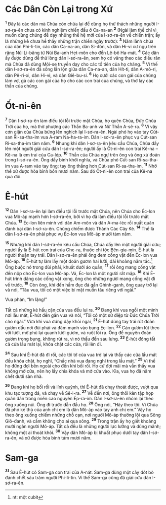 # Các Dân Còn Lại trong Xứ
<sup><b>1</b></sup> Ðây là các dân mà Chúa còn chừa lại để dùng họ thử thách những người I-sơ-ra-ên chưa có kinh nghiệm chiến đấu ở Ca-na-an <sup><b>2</b></sup> (Ngài làm thế chỉ vì muốn dùng chúng để dạy những thế hệ mới của I-sơ-ra-ên về chiến trận; ấy là những kẻ chưa hề thấy những trận chiến ngày trước): <sup><b>3</b></sup> Năm lãnh chúa của dân Phi-li-tin, các dân Ca-na-an, dân Si-đôn, và dân Hi-vi cư ngụ trên rặng Núi Li-băng từ Núi Ba-anh Hẹt-môn cho đến Lê-bô Ha-mát. <sup><b>4</b></sup> Các dân ấy được dùng để thử lòng dân I-sơ-ra-ên, xem họ có vâng theo các điều răn mà Chúa đã dùng Môi-se truyền dạy cho các tổ tiên của họ chăng. <sup><b>5</b></sup> Vì thế dân I-sơ-ra-ên đã sống lẫn lộn giữa dân Ca-na-an, dân Hít-ti, dân A-mô-ri, dân Pê-ri-xi, dân Hi-vi, và dân Giê-bu-si. <sup><b>6</b></sup> Họ cưới các con gái của chúng làm vợ, gả các con gái của họ cho các con trai của chúng, và thờ lạy các thần của chúng.


# Ốt-ni-ên
<sup><b>7</b></sup> Dân I-sơ-ra-ên làm điều tội lỗi trước mặt Chúa, họ quên Chúa, Ðức Chúa Trời của họ, mà thờ phượng các Thần Ba-anh và Nữ Thần A-sê-ra. <sup><b>8</b></sup> Vì vậy cơn giận của Chúa bừng lên nghịch lại I-sơ-ra-ên. Ngài phó họ vào tay Cút-san Ri-sa-tha-im vua A-ram Na-ha-ra-im. Dân I-sơ-ra-ên phục vụ Cút-san Ri-sa-tha-im tám năm. <sup><b>9</b></sup> Nhưng khi dân I-sơ-ra-ên kêu cầu Chúa, Chúa dấy lên một người giải cứu dân I-sơ-ra-ên; người ấy là Ốt-ni-ên con trai Kê-na – Kê-na là em trai của Ca-lép. <sup><b>10</b></sup> Thần của Chúa ngự trên ông và ông xử đoán trong I-sơ-ra-ên. Ông dấy binh khởi nghĩa, và Chúa phó Cút-san Ri-sa-tha-im vua A-ram vào tay ông; tay ông thắng hơn Cút-san Ri-sa-tha-im. <sup><b>11</b></sup> Nhờ thế xứ được hòa bình bốn mươi năm. Sau đó Ốt-ni-ên con trai của Kê-na qua đời.


# Ê-hút
<sup><b>12</b></sup> Dân I-sơ-ra-ên lại làm điều tội lỗi trước mặt Chúa, nên Chúa cho Éc-lon vua Mô-áp mạnh hơn I-sơ-ra-ên, bởi vì họ đã làm điều tội lỗi trước mặt Chúa. <sup><b>13</b></sup> Éc-lon liên minh với dân Am-môn và dân A-ma-léc rồi xuất quân đánh bại dân I-sơ-ra-ên. Chúng chiếm được Thành Các Cây Kè. <sup><b>14</b></sup> Thế là dân I-sơ-ra-ên phải phục vụ Éc-lon vua Mô-áp mười tám năm.

<sup><b>15</b></sup> Nhưng khi dân I-sơ-ra-ên kêu cầu Chúa, Chúa dấy lên một người giải cứu; người ấy là Ê-hút con trai của Ghe-ra, thuộc chi tộc Bên-gia-min. Ê-hút là người thuận tay trái. Dân I-sơ-ra-ên phái ông đem cống vật đến Éc-lon vua Mô-áp. <sup><b>16</b></sup> Ê-hút tự làm lấy một đoản gươm hai lưỡi, dài khoảng năm tấc.[^1-36607776-271c-45bb-94ac-c638e478c8ee] Ông buộc nó trong đùi phải, khuất dưới áo quần; <sup><b>17</b></sup> rồi ông mang cống vật đến nộp cho Éc-lon vua Mô-áp. Vả, Éc-lon là một người rất mập. <sup><b>18</b></sup> Khi Ê-hút trình dâng các cống vật xong, ông cho những người mang cống vật đi về trước. <sup><b>19</b></sup> Còn ông, khi đến hầm đục đá gần Ghinh-ganh, ông quay trở lại và nói, “Tâu vua, tôi có một việc bí mật muốn tâu riêng với ngài.”

Vua phán, “Im lặng!”

Tất cả những kẻ hầu cận của vua đều lui ra. <sup><b>20</b></sup> Ðang khi vua ngồi một mình nơi lầu mát, Ê-hút đến gần vua và nói, “Tôi có một sứ điệp từ Ðức Chúa Trời cho ngài.” Vừa khi vua đứng dậy khỏi ngai, <sup><b>21</b></sup> Ê-hút dùng tay trái rút đoản gươm dấu nơi đùi phải và đâm mạnh vào bụng Éc-lon. <sup><b>22</b></sup> Cán gươm lút theo với lưỡi, mỡ phủ lại quanh lưỡi gươm, và ruột lòi ra. Ông để nguyên đoản gươm trong bụng, không rút ra, vì nó thấu đến sau lưng. <sup><b>23</b></sup> Ê-hút đóng tất cả cửa lầu mát lại, khóa chặt các cửa, rồi lẻn đi.

<sup><b>24</b></sup> Sau khi Ê-hút đã đi rồi, các tôi tớ của vua trở lại và thấy các cửa lầu mát đều khóa chặt, họ nghĩ, “Chắc nhà vua đang nghỉ trong lầu mát.” <sup><b>25</b></sup> Vì thế họ đứng đợi bên ngoài cho đến khi bối rối. Họ cứ đợi mãi mà vẫn thấy vua không mở cửa, nên họ lấy chìa khóa và mở cửa vào. Kìa, vua họ đã nằm chết dưới sàn nhà.

<sup><b>26</b></sup> Ðang khi họ bối rối và lính quýnh, thì Ê-hút đã chạy thoát được, vượt qua khu tạc tượng đá, và chạy về Sê-i-ra. <sup><b>27</b></sup> Về đến nơi, ông thổi kèn tập họp quân dân trong miền cao nguyên Ép-ra-im. Dân I-sơ-ra-ên nhóm lại theo ông xuống núi. Ông đi trước dẫn đầu họ. <sup><b>28</b></sup> Ông nói, “Hãy theo tôi. Vì Chúa đã phó kẻ thù của anh chị em là dân Mô-áp vào tay anh chị em.” Vậy họ theo ông xuống chiếm những chỗ cạn, nơi người Mô-áp thường lội qua Sông Giô-đanh, và cấm không cho ai qua sông. <sup><b>29</b></sup> Trong trận ấy họ giết khoảng mười ngàn người Mô-áp. Tất cả đều là những người lực lưỡng và dũng mãnh; không một ai thoát khỏi. <sup><b>30</b></sup> Vậy dân Mô-áp bị khuất phục dưới tay dân I-sơ-ra-ên, và xứ được hòa bình tám mươi năm.


# Sam-ga
<sup><b>31</b></sup> Sau Ê-hút có Sam-ga con trai của A-nát. Sam-ga dùng một cây đót bò đánh chết sáu trăm người Phi-li-tin. Vì thế Sam-ga cũng đã giải cứu dân I-sơ-ra-ên.

[^1-36607776-271c-45bb-94ac-c638e478c8ee]: nt: một cubit